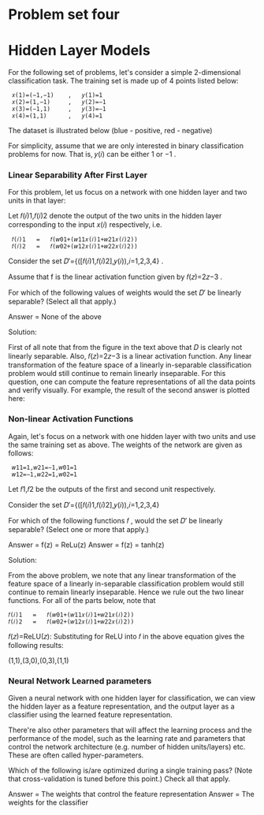 # Problem set four


# Hidden Layer Models


For the following set of problems, let's consider a simple 2-dimensional classification task. The training set is made up of  4  points listed below:

 	 𝑥(1)=(−1,−1) 	 , 	 𝑦(1)=1 	 	 
 	 𝑥(2)=(1,−1) 	 , 	 𝑦(2)=−1 	 	 
 	 𝑥(3)=(−1,1) 	 , 	 𝑦(3)=−1 	 	 
 	 𝑥(4)=(1,1) 	 , 	 𝑦(4)=1 	 	 
The dataset is illustrated below (blue - positive, red - negative)


For simplicity, assume that we are only interested in binary classification problems for now. That is,  𝑦(𝑖)  can be either  1  or  −1 .

### Linear Separability After First Layer

For this problem, let us focus on a network with one hidden layer and two units in that layer:


Let  𝑓(𝑖)1,𝑓(𝑖)2  denote the output of the two units in the hidden layer corresponding to the input  𝑥(𝑖)  respectively, i.e.

 	 𝑓(𝑖)1 	 = 	 𝑓(𝑤01+(𝑤11𝑥(𝑖)1+𝑤21𝑥(𝑖)2)) 	 	 
 	 𝑓(𝑖)2 	 = 	 𝑓(𝑤02+(𝑤12𝑥(𝑖)1+𝑤22𝑥(𝑖)2)) 	 	 
Consider the set  𝐷′={([𝑓(𝑖)1,𝑓(𝑖)2],𝑦(𝑖)),𝑖=1,2,3,4} .

Assume that f is the linear activation function given by  𝑓(𝑧)=2𝑧−3 .

For which of the following values of weights would the set  𝐷′  be linearly separable? (Select all that apply.)

Answer = None of the above

Solution:

First of all note that from the figure in the text above that  𝐷  is clearly not linearly separable.
Also,  𝑓(𝑧)=2𝑧−3  is a linear activation function.
Any linear transformation of the feature space of a linearly in-separable classification problem would still continue to remain linearly inseparable. For this question, one can compute the feature representations of all the data points and verify visually.
For example, the result of the second answer is plotted here:



### Non-linear Activation Functions

Again, let's focus on a network with one hidden layer with two units and use the same training set as above. The weights of the network are given as follows:

 	 𝑤11=1,𝑤21=−1,𝑤01=1 	 	 
 	 𝑤12=−1,𝑤22=1,𝑤02=1 	 	 
Let  𝑓1,𝑓2  be the outputs of the first and second unit respectively.

Consider the set  𝐷′={([𝑓(𝑖)1,𝑓(𝑖)2],𝑦(𝑖)),𝑖=1,2,3,4} 

For which of the following functions  𝑓 , would the set  𝐷′  be linearly separable? (Select one or more that apply.)

Answer = f(z) = ReLu(z)
Answer = f(z) = tanh(z)

Solution:

From the above problem, we note that any linear transformation of the feature space of a linearly in-separable classification problem would still continue to remain linearly inseparable. Hence we rule out the two linear functions.
For all of the parts below, note that

 	𝑓(𝑖)1	=	𝑓(𝑤01+(𝑤11𝑥(𝑖)1+𝑤21𝑥(𝑖)2))	 	 
 	𝑓(𝑖)2	=	𝑓(𝑤02+(𝑤12𝑥(𝑖)1+𝑤22𝑥(𝑖)2))	 	 
𝑓(𝑧)=ReLU(𝑧): Substituting for ReLU into 𝑓 in the above equation gives the following results:

(1,1),(3,0),(0,3),(1,1)

### Neural Network Learned parameters

Given a neural network with one hidden layer for classification, we can view the hidden layer as a feature representation, and the output layer as a classifier using the learned feature representation.

There're also other parameters that will affect the learning process and the performance of the model, such as the learning rate and parameters that control the network architecture (e.g. number of hidden units/layers) etc. These are often called hyper-parameters.

Which of the following is/are optimized during a single training pass? (Note that cross-validation is tuned before this point.) Check all that apply.



Answer = The weights that control the feature representation
Answer = The weights for the classifier
